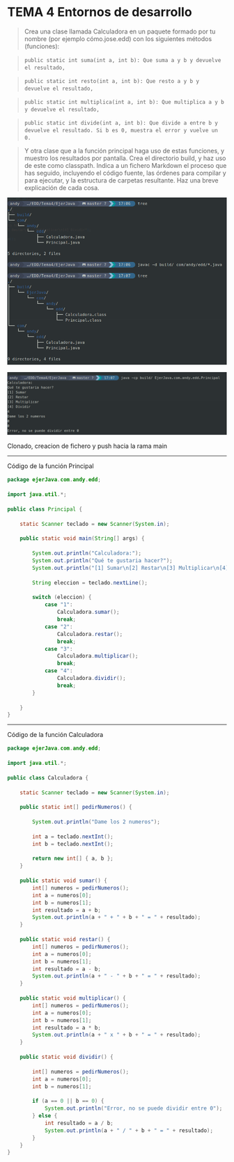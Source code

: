 # **TEMA 4 Entornos de desarrollo**

>Crea una clase llamada Calculadora en un paquete formado por tu nombre (por ejemplo cómo.jose.edd) con los siguientes métodos (funciones):

>`public static int suma(int a, int b): Que suma a y b y devuelve el resultado,`

>`public static int resto(int a, int b): Que resto a y b y devuelve el resultado,`

>`public static int multiplica(int a, int b): Que multiplica a y b y devuelve el resultado,`

>`public static int divide(int a, int b): Que divide a entre b y devuelve el resultado. Si b es 0, muestra el error y vuelve un 0.`

>Y otra clase que a la función principal haga uso de estas funciones, y muestro los resultados por pantalla. Crea el directorio build, y haz uso de este como classpath. Indica a un fichero Markdown el proceso que has seguido, incluyendo el código fuente, las órdenes para compilar y para ejecutar, y la estructura de carpetas resultante. Haz una breve explicación de cada cosa.

![Java1](../../../recursos/EDDtema4/java1.png)

![Java2](../../../recursos/EDDtema4/java2.png)

Clonado, creacion de fichero y push hacia la rama main

---

Código de la función Principal

```java
package ejerJava.com.andy.edd;

import java.util.*;

public class Principal {

    static Scanner teclado = new Scanner(System.in);

    public static void main(String[] args) {

        System.out.println("Calculadora:");
        System.out.println("Qué te gustaria hacer?");
        System.out.println("[1] Sumar\n[2] Restar\n[3] Multiplicar\n[4] Dividir");

        String eleccion = teclado.nextLine();

        switch (eleccion) {
            case "1":
                Calculadora.sumar();
                break;
            case "2":
                Calculadora.restar();
                break;
            case "3":
                Calculadora.multiplicar();
                break;
            case "4":
                Calculadora.dividir();
                break;
        }

    }
}
```

---

Código de la función Calculadora

```java
package ejerJava.com.andy.edd;

import java.util.*;

public class Calculadora {

    static Scanner teclado = new Scanner(System.in);

    public static int[] pedirNumeros() {

        System.out.println("Dame los 2 numeros");

        int a = teclado.nextInt();
        int b = teclado.nextInt();

        return new int[] { a, b };
    }

    public static void sumar() {
        int[] numeros = pedirNumeros();
        int a = numeros[0];
        int b = numeros[1];
        int resultado = a + b;
        System.out.println(a + " + " + b + " = " + resultado);
    }

    public static void restar() {
        int[] numeros = pedirNumeros();
        int a = numeros[0];
        int b = numeros[1];
        int resultado = a - b;
        System.out.println(a + " - " + b + " = " + resultado);
    }

    public static void multiplicar() {
        int[] numeros = pedirNumeros();
        int a = numeros[0];
        int b = numeros[1];
        int resultado = a * b;
        System.out.println(a + " x " + b + " = " + resultado);
    }

    public static void dividir() {

        int[] numeros = pedirNumeros();
        int a = numeros[0];
        int b = numeros[1];

        if (a == 0 || b == 0) {
            System.out.println("Error, no se puede dividir entre 0");
        } else {
            int resultado = a / b;
            System.out.println(a + " / " + b + " = " + resultado);
        }
    }
}
```
